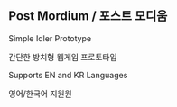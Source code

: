 ## Post Mordium / 포스트 모디움

Simple Idler Prototype

간단한 방치형 웹게임 프로토타입

Supports EN and KR Languages

영어/한국어 지원원